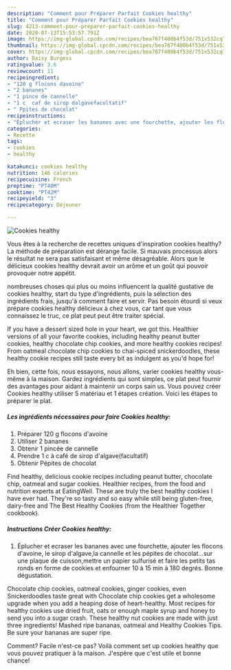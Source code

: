 ```yaml
---
description: "Comment pour Préparer Parfait Cookies healthy"
title: "Comment pour Préparer Parfait Cookies healthy"
slug: 4213-comment-pour-preparer-parfait-cookies-healthy
date: 2020-07-13T15:53:57.791Z
image: https://img-global.cpcdn.com/recipes/bea767f400b4f53d/751x532cq70/cookies-healthy-photo-principale-de-la-recette.jpg
thumbnail: https://img-global.cpcdn.com/recipes/bea767f400b4f53d/751x532cq70/cookies-healthy-photo-principale-de-la-recette.jpg
cover: https://img-global.cpcdn.com/recipes/bea767f400b4f53d/751x532cq70/cookies-healthy-photo-principale-de-la-recette.jpg
author: Daisy Burgess
ratingvalue: 3.6
reviewcount: 11
recipeingredient:
- "120 g flocons davoine"
- "2 bananes"
- "1 pince de cannelle"
- "1 c  caf de sirop dalgavefacultatif"
- " Ppites de chocolat"
recipeinstructions:
- "Éplucher et ecraser les bananes avec une fourchette, ajouter les flocons d&#39;avoine, le sirop d&#39;algave,la cannelle et les pépites de chocolat...sur une plaque de cuisson,mettre un papier sulfurisé et faire les petits tas ronds en forme de cookies et enfourner 10 à 15 min à 180 degrés. Bonne dégustation."
categories:
- Recette
tags:
- cookies
- healthy

katakunci: cookies healthy 
nutrition: 146 calories
recipecuisine: French
preptime: "PT40M"
cooktime: "PT42M"
recipeyield: "3"
recipecategory: Déjeuner

---
```



![Cookies healthy](https://img-global.cpcdn.com/recipes/bea767f400b4f53d/751x532cq70/cookies-healthy-photo-principale-de-la-recette.jpg)

Vous êtes à la recherche de recettes uniques d'inspiration cookies healthy? La méthode de préparation est dérange facile. Si mauvais processus alors le résultat ne sera pas satisfaisant et même désagréable. Alors que le délicieux cookies healthy devrait avoir un arôme et un goût qui pouvoir provoquer notre appétit.

nombreuses choses qui plus ou moins influencent la qualité gustative de cookies healthy, start du type d'ingrédients, puis la sélection des ingrédients frais, jusqu'à comment faire et servir. Pas besoin étourdi si veux prépare cookies healthy délicieux à chez vous, car tant que vous connaissez le truc, ce plat peut peut être traiter spécial.

If you have a dessert sized hole in your heart, we got this. Healthier versions of all your favorite cookies, including healthy peanut butter cookies, healthy chocolate chip cookies, and more healthy cookies recipes! From oatmeal chocolate chip cookies to chai-spiced snickerdoodles, these healthy cookie recipes still taste every bit as indulgent as you&#39;d hope for!


Eh bien, cette fois, nous essayons, nous allons, varier cookies healthy vous-même à la maison. Gardez ingrédients qui sont simples, ce plat peut fournir des avantages pour aidant à maintenir un corps sain us. Vous pouvez créer Cookies healthy utiliser 5 matériau et 1 étapes création. Voici les étapes to préparer le plat.

<!--inarticleads1-->

##### Les ingrédients nécessaires pour faire Cookies healthy:

1. Préparer 120 g flocons d&#39;avoine
1. Utiliser 2 bananes
1. Obtenir 1 pincée de cannelle
1. Prendre 1 c à café de sirop d&#39;algave(facultatif)
1. Obtenir  Pépites de chocolat


Find healthy, delicious cookie recipes including peanut butter, chocolate chip, oatmeal and sugar cookies. Healthier recipes, from the food and nutrition experts at EatingWell. These are truly the best healthy cookies I have ever had. They&#39;re so tasty and so easy while still being gluten-free, dairy-free and The Best Healthy Cookies (from the Healthier Together cookbook). 

<!--inarticleads2-->

##### Instructions Créer Cookies healthy:

1. Éplucher et ecraser les bananes avec une fourchette, ajouter les flocons d&#39;avoine, le sirop d&#39;algave,la cannelle et les pépites de chocolat...sur une plaque de cuisson,mettre un papier sulfurisé et faire les petits tas ronds en forme de cookies et enfourner 10 à 15 min à 180 degrés. Bonne dégustation.


Chocolate chip cookies, oatmeal cookies, ginger cookies, even Snickerdoodles taste great with Chocolate chip cookies get a wholesome upgrade when you add a heaping dose of heart-healthy. Most recipes for healthy cookies use dried fruit, oats or enough maple syrup and honey to send you into a sugar crash. These healthy nut cookies are made with just three ingredients! Mashed ripe bananas, oatmeal and Healthy Cookies Tips. Be sure your bananas are super ripe. 


Comment? Facile n'est-ce pas? Voilà comment set up cookies healthy que vous pouvez pratiquer à la maison. J'espère que c'est utile et bonne chance!
